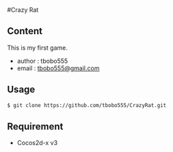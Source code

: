 #Crazy Rat

## Content
This is my first game.
 - author : tbobo555
 - email : tbobo555@gmail.com

## Usage
```sh
$ git clone https://github.com/tbobo555/CrazyRat.git
```

## Requirement
 - Cocos2d-x v3

